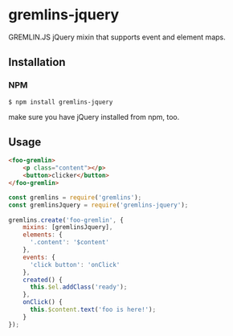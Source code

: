 gremlins-jquery
================

GREMLIN.JS jQuery mixin that supports event and element maps.


## Installation

### NPM

    $ npm install gremlins-jquery
    
make sure you have jQuery installed from npm, too.

## Usage

```html
<foo-gremlin>
    <p class="content"></p>
    <button>clicker</button>
</foo-gremlin>
```

```js
const gremlins = require('gremlins');
const gremlinsJquery = require('gremlins-jquery');
  
gremlins.create('foo-gremlin', {
    mixins: [gremlinsJquery],
    elements: {
      '.content': '$content'
    },
    events: {
      'click button': 'onClick'
    },
    created() {
      this.$el.addClass('ready');
    },
    onClick() {
      this.$content.text('foo is here!');
    }
});
```
